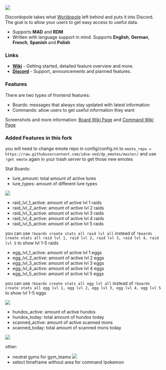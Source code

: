 ![](https://media.discordapp.net/attachments/523253670700122144/694301358018396202/dp_maybee.png)

Discordopole takes what [Worldopole](https://github.com/brusselopole/Worldopole) left behind and puts it into Discord. The goal is to allow your users to get easy access to useful data.

- Supports **MAD** and **RDM**
- Written with language support in mind. Supports **English**, **German**, **French**, **Spanish** and **Polish**

### Links
- [**Wiki**](https://github.com/ccev/Discordopole/wiki) - Getting started, detailed feature overview and more.
- [**Discord**](https://discord.gg/cnT8Dmz) - Support, announcements and planned features.

### Features
There are two types of frontend features:
- Boards: messages that always stay updated with latest information
- Commands: allow users to get useful information they want

Screenshots and more information: [Board Wiki Page](https://github.com/ccev/Discordopole/wiki/Boards) and [Command Wiki Page](https://github.com/ccev/Discordopole/wiki/Commands)

### Added Features in this fork
you will need to change emote repo in config/config.ini to `emote_repo = https://raw.githubusercontent.com/idna-ved/dp_emotes/master/` and use `!get emote` again in your trash server to get those new emotes

Stat Boards:
- lure_amount: total amount of active lures
- lure_types: amount of different lure types

![](http://puu.sh/FKtb3/a2c953f2a8.png)

- raid_lvl_1_active: amount of active lvl 1 raids
- raid_lvl_2_active: amount of active lvl 2 raids
- raid_lvl_3_active: amount of active lvl 3 raids
- raid_lvl_4_active: amount of active lvl 4 raids
- raid_lvl_5_active: amount of active lvl 5 raids

you can use `!boards create stats all raid lvl all` instead of `!boards create stats all raid lvl 1, raid lvl 2, raid lvl 3, raid lvl 4, raid lvl 5` to show lvl 1-5 raids

- egg_lvl_1_active: amount of active lvl 1 eggs
- egg_lvl_2_active: amount of active lvl 2 eggs
- egg_lvl_3_active: amount of active lvl 3 eggs
- egg_lvl_4_active: amount of active lvl 4 eggs
- egg_lvl_5_active: amount of active lvl 5 eggs

you can use `!boards create stats all egg lvl all` instead of `!boards create stats all egg lvl 1, egg lvl 2, egg lvl 3, egg lvl 4, egg lvl 5` to show lvl 1-5 eggs

![](http://puu.sh/FKteB/14f6d3ffdd.png)

- hundos_active: amount of active hundos
- hundos_today: total amount of hundos today
- scanned_active: amount of active scanned mons
- scanned_today: total amount of scanned mons today

![](http://puu.sh/FKtgy/8efe4bb001.png)

other:
- neutral gyms for gym_teams ![](http://puu.sh/FKtrr/d7ff1ccf4c.png)
- select timeframe without area for command !pokemon
